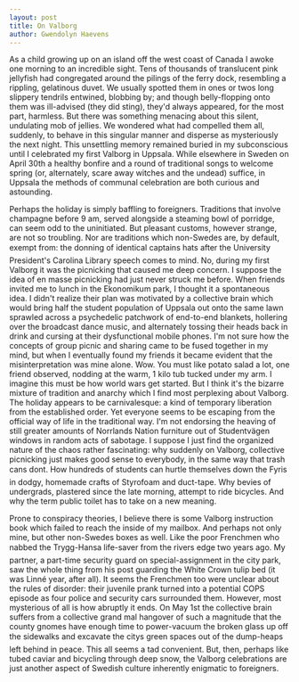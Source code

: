 ```yaml
---
layout: post
title: On Valborg
author: Gwendolyn Haevens
---
```

As a child growing up on an island off the west coast of Canada I awoke one morning to an incredible sight. Tens of thousands of translucent pink jellyfish had congregated around the pilings of the ferry dock, resembling a rippling, gelatinous duvet. We usually spotted them in ones or twos long slippery tendrils entwined, blobbing by; and though belly-flopping onto them was ill-advised (they did sting), they'd always appeared, for the most part, harmless. But there was something menacing about this silent, undulating mob of jellies. We wondered what had compelled them all, suddenly, to behave in this singular manner and disperse as mysteriously the next night. 
This unsettling memory remained buried in my subconscious until I celebrated my first Valborg in Uppsala. While elsewhere in Sweden on April 30th a healthy bonfire and a round of traditional songs to welcome spring (or, alternately, scare away witches and the undead) suffice, in Uppsala the methods of communal celebration are both curious and astounding.

Perhaps the holiday is simply baffling to foreigners. Traditions that involve champagne before 9 am, served alongside a steaming bowl of porridge, can seem odd to the uninitiated. But pleasant customs, however strange, are not so troubling. Nor are traditions which non-Swedes are, by default, exempt from: the donning of identical captains hats after the University President's Carolina Library speech comes to mind. No, during my first Valborg it was the picnicking that caused me deep concern. 
I suppose the idea of en masse picnicking had just never struck me before. When friends invited me to lunch in the Ekonomikum park, I thought it a spontaneous idea. I didn't realize their plan was motivated by a collective brain which would bring half the student population of Uppsala out onto the same lawn sprawled across a psychedelic patchwork of end-to-end blankets, hollering over the broadcast dance music, and alternately tossing their heads back in drink and cursing at their dysfunctional mobile phones. I'm not sure how the concepts of group picnic and sharing came to be fused together in my mind, but when I eventually found my friends it became evident that the misinterpretation was mine alone. Wow. You must like potato salad a lot, one friend observed, nodding at the warm, 1 kilo tub tucked under my arm. I imagine this must be how world wars get started.
But I think it's the bizarre mixture of tradition and anarchy which I find most perplexing about Valborg. The holiday appears to be carnivalesque: a kind of temporary liberation from the established order. Yet everyone seems to be escaping from the official way of life in the traditional way. I'm not endorsing the heaving of still greater amounts of Norrlands Nation furniture out of Studentvägen windows in random acts of sabotage. I suppose I just find the organized nature of the chaos rather fascinating: why suddenly on Valborg, collective picnicking just makes good sense to everybody, in the same way that trash cans dont. How hundreds of students can hurtle themselves down the Fyris in dodgy, homemade crafts of Styrofoam and duct-tape. Why bevies of undergrads, plastered since the late morning, attempt to ride bicycles. And why the term public toilet has to take on a new meaning.

Prone to conspiracy theories, I believe there is some Valborg instruction book which failed to reach the inside of my mailbox. And perhaps not only mine, but other non-Swedes boxes as well. Like the poor Frenchmen who nabbed the Trygg-Hansa life-saver from the rivers edge two years ago. My partner, a part-time security guard on special-assignment in the city park, saw the whole thing from his post guarding the White Crown tulip bed (it was Linné year, after all). It seems the Frenchmen too were unclear about the rules of disorder: their juvenile prank turned into a potential COPS episode as four police and security cars surrounded them. 
However, most mysterious of all is how abruptly it ends. On May 1st the collective brain suffers from a collective grand mal hangover of such a magnitude that the county gnomes have enough time to power-vacuum the broken glass up off the sidewalks and excavate the citys green spaces out of the dump-heaps left behind in peace. This all seems a tad convenient. 
But, then, perhaps like tubed caviar and bicycling through deep snow, the Valborg celebrations are just another aspect of Swedish culture inherently enigmatic to foreigners.

